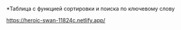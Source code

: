 *Таблица с функцией сортировки и поиска по ключевому слову

https://heroic-swan-11824c.netlify.app/
